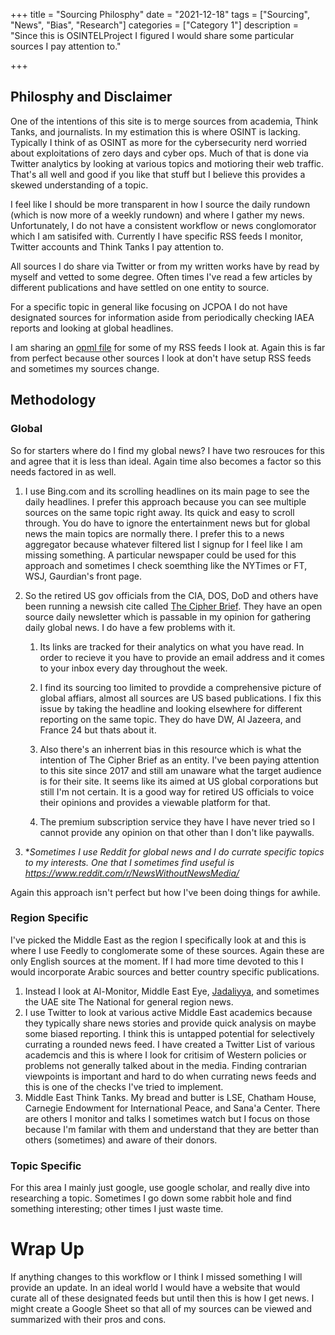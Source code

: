 +++
title = "Sourcing Philosphy"
date = "2021-12-18"
tags = ["Sourcing", "News", "Bias", "Research"]
categories = ["Category 1"]
description = "Since this is OSINTELProject I figured I would share some particular sources I pay attention to."

+++

## Philosphy and Disclaimer

One of the intentions of this site is to merge sources from academia, Think Tanks, and journalists. In my estimation this is where OSINT is lacking. Typically I think of as OSINT as more for the cybersecurity nerd worried about  exploitations of zero days and cyber ops. Much of that is done via Twitter analytics by looking at various topics and motioring their web traffic. That's all well and good if you like that stuff but I believe this provides a skewed understanding of a topic. 

I feel like I should be more transparent in how I source the daily rundown (which is now more of a weekly rundown) and where I gather my news. Unfortunately, I do not have a consistent workflow or news conglomorator which I am satisifed with. Currently I have specific RSS feeds I monitor, Twitter accounts and Think Tanks I pay attention to. 

All sources I do share via Twitter or from my written works have by read by myself and vetted to some degree. Often times I've read a few articles by different publications and have settled on one entity to source. 

For a specific topic in general like focusing on JCPOA I do not have designated sources for information aside from periodically checking IAEA reports and looking at global headlines. 

I am sharing an [opml file](https://1drv.ms/u/s!AtY0cenSg7uRbpvXPmUOWQ169Kg) for some of my RSS feeds I look at. Again this is far from perfect because other sources I look at don't have setup RSS feeds and sometimes my sources change. 



## Methodology 

### Global

So for starters where do I find my global news? I have two resrouces for this and agree that it is less than ideal. Again time also becomes a factor so this needs factored in as well. 

1. I use Bing.com and its scrolling headlines on its main page to see the daily headlines. I prefer this approach because you can see multiple sources on the same topic right away. Its quick and easy to scroll through. You do have to ignore the entertainment news but for global news the main topics are normally there. I prefer this to a news aggregator because whatever filtered list I signup for I feel like I am missing something. A particular newspaper could be used for this approach and sometimes I check soemthing like the NYTimes or FT, WSJ, Gaurdian's front page. 

2. So the retired US gov officials from the CIA, DOS, DoD and others have been running a newsish cite called [The Cipher Brief](https://www.thecipherbrief.com). They have an open source daily newsletter which is passable in my opinion for gathering daily global news. I do have a few problems with it. 
   
   1. Its links are tracked for their analytics on what you have read. In order to recieve it you have to provide an email address and it comes to your inbox every day throughout the week. 
   
   2. I find its sourcing too limited to provdide a comprehensive picture of global affiars, almost all sources are US based publications. I fix this issue by taking the headline and looking elsewhere for different reporting on the same topic. They do have DW, Al Jazeera, and France 24 but thats about it. 
   
   3. Also there's an inherrent bias in this resource which is what the intention of The Cipher Brief as an entity. I've been paying attention to this site since 2017 and still am unaware what the target audience is for their site. It seems like its aimed at US global corporations but still I'm not certain. It is a good way for retired US officials to voice their opinions and provides a viewable platform for that. 
   
   4. The premium subscription service they have I have never tried so I cannot provide any opinion on that other than I don't like paywalls.
   
3. **Sometimes I use Reddit for global news and I do currate specific topics to my interests. One that I sometimes find useful is https://www.reddit.com/r/NewsWithoutNewsMedia/*  

Again this approach isn't perfect but how I've been doing things for awhile. 

### Region Specific

I've picked the Middle East as the region I specifically look at and this is where I use Feedly to conglomerate some of these sources. Again these are only English sources at the moment. If I had more time devoted to this I would incorporate Arabic sources and better country specific publications. 

1. Instead I look at Al-Monitor, Middle East Eye, [Jadaliyya](https://www.jadaliyya.com), and sometimes the UAE site The National for general region news. 
2. I use Twitter to look at various active Middle East academics because they typically share news stories and provide quick analysis on maybe some biased reporting. I think this is untapped potential for selectively currating a rounded news feed. I have created a Twitter List of various academcis and this is where I look for critisim of Western policies or problems not generally talked about in the media. Finding contrarian viewpoints is important and hard to do when currating news feeds and this is one of the checks I've tried to implement. 
3. Middle East Think Tanks. My bread and butter is LSE, Chatham House, Carnegie Endowment for International Peace, and Sana'a Center. There are others I monitor and talks I sometimes watch but I focus on those because I'm familar with them and understand that they are better than others (sometimes) and aware of their donors. 

### Topic Specific

For this area I mainly just google, use google scholar, and really dive into researching a topic. Sometimes I go down some rabbit hole and find something interesting; other times I just waste time. 

# Wrap Up 

If anything changes to this workflow or I think I missed something I will provide an update. In an ideal world I would have a website that would curate all of these designated feeds but until then this is how I get news. I might create a Google Sheet so that all of my sources can be viewed and summarized with their pros and cons. 